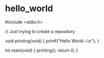 # hello_world
#include <stdio.h>

// Just trying to create a repository

void printing(void) {
  printf("Hello World ~\n");
}

int main(void) {
  printing();
  return 0;
}

